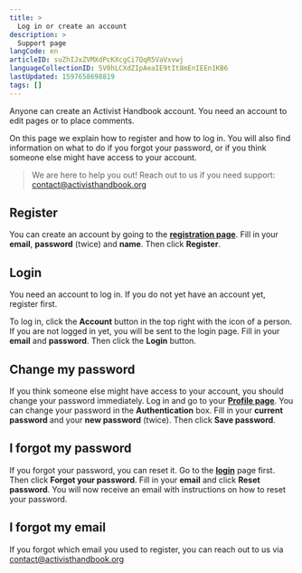 ```yaml
---
title: >
  Log in or create an account
description: >
  Support page
langCode: en
articleID: suZhIJxZVMXdPcKXcgCi7QqR5VaVxvwj
languageCollectionID: 5V0hLCXdZIpAeaIE9tIt8mEnIEEn1KB6
lastUpdated: 1597658698819
tags: []
---
```


Anyone can create an Activist Handbook account. You need an account to edit pages or to place comments.

On this page we explain how to register and how to log in. You will also find information on what to do if you forgot your password, or if you think someone else might have access to your account.

> We are here to help you out! Reach out to us if you need support: [contact@activisthandbook.org](mailto:contact@activisthandbook.org)

## Register

You can create an account by going to the [**registration page**](/register). Fill in your **email**, **password** (twice) and **name**. Then click **Register**.

## Login

You need an account to log in. If you do not yet have an account yet, register first.

To log in, click the **Account** button in the top right with the icon of a person. If you are not logged in yet, you will be sent to the login page. Fill in your **email** and **password**. Then click the **Login** button.

## Change my password

If you think someone else might have access to your account, you should change your password immediately. Log in and go to your [**Profile page**](/p/profile). You can change your password in the **Authentication** box. Fill in your **current password** and your **new password** (twice). Then click **Save password**.

## I forgot my password

If you forgot your password, you can reset it. Go to the [**login**](/login) page first. Then click **Forgot your password**. Fill in your **email** and click **Reset password**. You will now receive an email with instructions on how to reset your password.

## I forgot my email

If you forgot which email you used to register, you can reach out to us via [contact@activisthandbook.org](mailto:contact@activisthandbook.org)